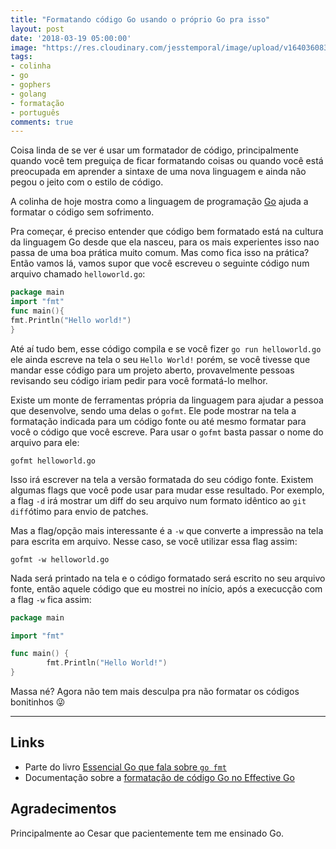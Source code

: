 ```yaml
---
title: "Formatando código Go usando o próprio Go pra isso"
layout: post
date: '2018-03-19 05:00:00'
image: "https://res.cloudinary.com/jesstemporal/image/upload/v1640360835/covers/colinha_igmf4s.png"
tags:
- colinha
- go
- gophers
- golang
- formatação
- português
comments: true
---
```


Coisa linda de se ver é usar um formatador de código, principalmente quando você tem preguiça de ficar formatando coisas ou quando você está preocupada em aprender a sintaxe de uma nova linguagem e ainda não pegou o jeito com o estilo de código.

A colinha de hoje mostra como a linguagem de programação [Go](https://golang.org/) ajuda a formatar o código sem sofrimento.

Pra começar, é preciso entender que código bem formatado está na cultura da linguagem Go desde que ela nasceu, para os mais experientes isso nao passa de uma boa prática muito comum. Mas como fica isso na prática? Então vamos lá, vamos supor que você escreveu o seguinte código num arquivo chamado `helloworld.go`:

```go
package main
import "fmt"
func main(){
fmt.Println("Hello world!")
}
```

Até aí tudo bem, esse código compila e se você fizer `go run helloworld.go` ele ainda escreve na tela o seu `Hello World!` porém, se você tivesse que mandar esse código para um projeto aberto, provavelmente pessoas revisando seu código iriam pedir para você formatá-lo melhor.

Existe um monte de ferramentas própria da linguagem para ajudar a pessoa que desenvolve, sendo uma delas o `gofmt`. Ele pode mostrar na tela a formatação indicada para um código fonte ou até mesmo formatar para você o código que você escreve. Para usar o `gofmt` basta passar o nome do arquivo para ele:

```console
gofmt helloworld.go
```

Isso irá escrever na tela a versão formatada do seu código fonte. Existem algumas flags que você pode usar para mudar esse resultado. Por exemplo, a flag `-d` irá mostrar um diff do seu arquivo num formato idêntico ao `git diff`ótimo para envio de patches.

Mas a flag/opção mais interessante é a `-w` que converte a impressão na tela para escrita em arquivo. Nesse caso, se você utilizar essa flag assim:

```console
gofmt -w helloworld.go
```

Nada será printado na tela e o código formatado será escrito no seu arquivo fonte, então aquele código que eu mostrei no início, após a execucção com a flag `-w` fica assim:

```go
package main

import "fmt"

func main() {
        fmt.Println("Hello World!")
}
```

Massa né? Agora não tem mais desculpa pra não formatar os códigos bonitinhos  😜

----
## Links
- Parte do livro [Essencial Go que fala sobre `go fmt`](https://www.programming-books.io/essential/go/323-go-fmt)
- Documentação sobre a [formatação de código Go no Effective Go](https://golang.org/doc/effective_go.html#formatting)

## Agradecimentos
Principalmente ao Cesar que pacientemente tem me ensinado Go.

